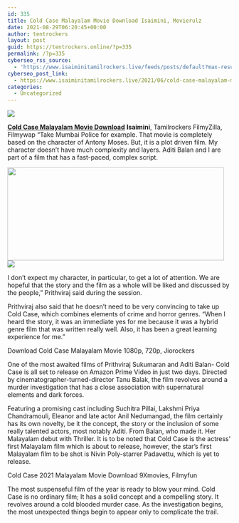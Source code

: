 ```yaml
---
id: 335
title: Cold Case Malayalam Movie Download Isaimini, Movierulz
date: 2021-08-29T06:20:45+00:00
author: tentrockers
layout: post
guid: https://tentrockers.online/?p=335
permalink: /?p=335
cyberseo_rss_source:
  - 'https://www.isaiminitamilrockers.live/feeds/posts/default?max-results=150&start-index=1'
cyberseo_post_link:
  - https://www.isaiminitamilrockers.live/2021/06/cold-case-malayalam-movie-download.html
categories:
  - Uncategorized
---
```

<div class="media_block">
  <img src="https://1.bp.blogspot.com/-UF2EZox4-mU/YNvSR3aL_oI/AAAAAAAAA-I/7LttDx7oaq0J6nVqvbJab6usiEJpwDRVQCLcBGAsYHQ/s72-w487-h209-c/maxresdefault-696x398.jpg" class="media_thumbnail" />
</div>

<meta content="Cold Case Malayalam Movie Download Isaimini , &nbsp; Tamilrockers &nbsp;FilmyZilla, Filmywap “Take Mumbai Police for example. That movie is completel..." name="twitter:description" />

  


<center>
</center>

<span face="Verdana, BlinkMacSystemFont, -apple-system, &quot;segoe ui&quot;, Roboto, Oxygen, Ubuntu, Cantarell, &quot;open sans&quot;, &quot;helvetica neue&quot;, sans-serif"><b><a href="https://www.tamilrockers.co.nz/cold-case-malayalam-movie-download-tamilrockers/">Cold Case Malayalam Movie Download</a></b> <b>Isaimini</b></span><span face="Verdana, BlinkMacSystemFont, -apple-system, &quot;segoe ui&quot;, Roboto, Oxygen, Ubuntu, Cantarell, &quot;open sans&quot;, &quot;helvetica neue&quot;, sans-serif">,</span><span face="Verdana, BlinkMacSystemFont, -apple-system, &quot;segoe ui&quot;, Roboto, Oxygen, Ubuntu, Cantarell, &quot;open sans&quot;, &quot;helvetica neue&quot;, sans-serif">&nbsp;</span><span face="Verdana, BlinkMacSystemFont, -apple-system, &quot;segoe ui&quot;, Roboto, Oxygen, Ubuntu, Cantarell, &quot;open sans&quot;, &quot;helvetica neue&quot;, sans-serif">Tamilrockers</span><span face="Verdana, BlinkMacSystemFont, -apple-system, &quot;segoe ui&quot;, Roboto, Oxygen, Ubuntu, Cantarell, &quot;open sans&quot;, &quot;helvetica neue&quot;, sans-serif">&nbsp;FilmyZilla, Filmywap “Take Mumbai Police for example. That movie is completely based on the character of Antony Moses. But, it is a plot driven film. My character doesn’t have much complexity and layers.&nbsp;</span><span face="Verdana, BlinkMacSystemFont, -apple-system, &quot;segoe ui&quot;, Roboto, Oxygen, Ubuntu, Cantarell, &quot;open sans&quot;, &quot;helvetica neue&quot;, sans-serif">Aditi Balan</span><span face="Verdana, BlinkMacSystemFont, -apple-system, &quot;segoe ui&quot;, Roboto, Oxygen, Ubuntu, Cantarell, &quot;open sans&quot;, &quot;helvetica neue&quot;, sans-serif">&nbsp;and I are part of a film that has a fast-paced, complex script.</span>

<div class="separator">
  <a href="https://1.bp.blogspot.com/-UF2EZox4-mU/YNvSR3aL_oI/AAAAAAAAA-I/7LttDx7oaq0J6nVqvbJab6usiEJpwDRVQCLcBGAsYHQ/s696/maxresdefault-696x398.jpg"><img loading="lazy" border="0" data-original-height="398" data-original-width="696" height="209" src="https://1.bp.blogspot.com/-UF2EZox4-mU/YNvSR3aL_oI/AAAAAAAAA-I/7LttDx7oaq0J6nVqvbJab6usiEJpwDRVQCLcBGAsYHQ/w487-h209/maxresdefault-696x398.jpg" width="487" /></a>
</div>



<div class="separator">
  <a href="https://bonepa.com/1d8ec7348b/2b6fd1dd06/?placementName=default"><img border="0" data-original-height="250" data-original-width="300" src="https://1.bp.blogspot.com/-nfbzYVobUik/YMlpOerzdgI/AAAAAAAAA3Y/aAupsOUs_WMY6Lv7R1OtZhI6OqaRh-YAwCPcBGAYYCw/s0/e854879156f0849f3d27a89db88ed039.png" /></a>
</div>

I don’t expect my character, in particular, to get a lot of attention. We are hopeful that the story and the film as a whole will be liked and discussed by the people,” Prithviraj said during the session.

<span>Prithviraj</span>&nbsp;also said that he doesn’t need to be very convincing to take up Cold Case, which combines elements of crime and horror genres. “When I heard the story, it was an immediate yes for me because it was a hybrid genre film that was written really well. Also, it has been a great learning experience for me.”

<span>Download Cold Case Malayalam Movie 1080p, 720p, Jiorockers</span>

One of the most awaited films of Prithviraj Sukumaran and Aditi Balan- Cold Case is all set to release on Amazon Prime Video in just two days. Directed by cinematographer-turned-director&nbsp;<span>Tanu Balak</span>, the film revolves around a murder investigation that has a close association with supernatural elements and dark forces.

Featuring a promising cast including Suchitra Pillai, Lakshmi Priya Chandramouli, Eleanor and late actor Anil Nedumangad, the film certainly has its own novelty, be it the concept, the story or the inclusion of some really talented actors, most notably Aditi. From Balan, who made it. Her Malayalam debut with Thriller. It is to be noted that Cold Case is the actress’ first Malayalam film which is about to release, however, the star’s first Malayalam film to be shot is Nivin Poly-starrer Padavettu, which is yet to release.

<span>Cold Case 2021 Malayalam Movie Download 9Xmovies, Filmyfun</span>

The most suspenseful film of the year is ready to blow your mind. Cold Case is no ordinary film; It has a solid concept and a compelling story. It revolves around a cold blooded murder case. As the investigation begins, the most unexpected things begin to appear only to complicate the trail.

<center>
</center>